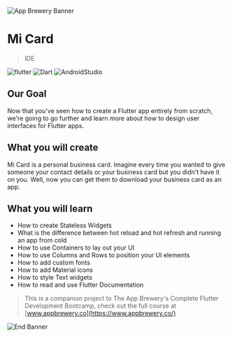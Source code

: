 ![App Brewery Banner](https://github.com/londonappbrewery/Images/blob/master/AppBreweryBanner.png)

# Mi Card

> IDE

![flutter](https://img.shields.io/badge/Flutter-1.13.8+pre.39-blue)
![Dart](https://img.shields.io/badge/Dart-2.8.0-orange)
![AndroidStudio](https://img.shields.io/badge/AndroidStudio-3.5.3-green)

## Our Goal

Now that you've seen how to create a Flutter app entirely from scratch, we're going to go further and learn more about how to design user interfaces for Flutter apps.

## What you will create

Mi Card is a personal business card. Imagine every time you wanted to give someone your contact details or your business card but you didn't have it on you. Well, now you can get them to download your business card as an app.

## What you will learn

* How to create Stateless Widgets
* What is the difference between hot reload and hot refresh and running an app from cold
* How to use Containers to lay out your UI
* How to use Columns and Rows to position your UI elements
* How to add custom fonts
* How to add Material icons
* How to style Text widgets
* How to read and use Flutter Documentation



>This is a companion project to The App Brewery's Complete Flutter Development Bootcamp, check out the full course at [www.appbrewery.co](https://www.appbrewery.co/)

![End Banner](https://github.com/londonappbrewery/Images/blob/master/readme-end-banner.png)
